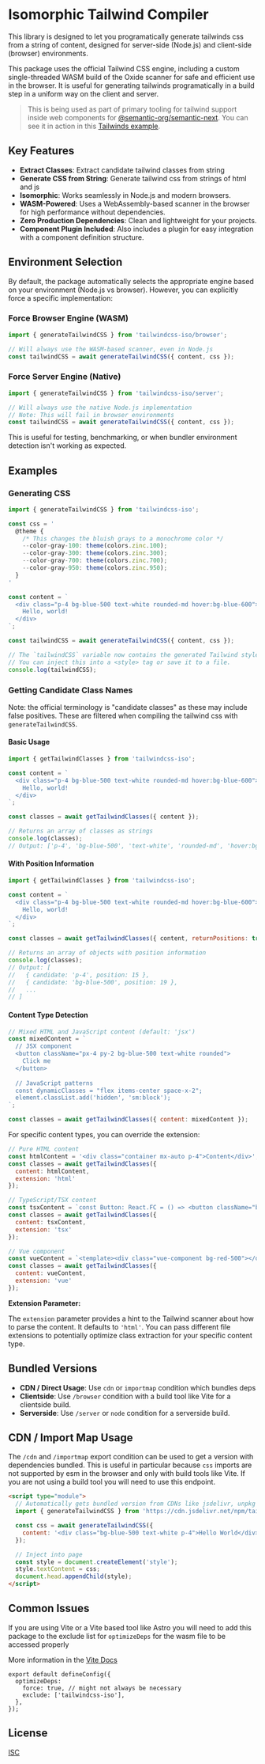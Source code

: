 # Isomorphic Tailwind Compiler

This library is designed to let you programatically generate tailwinds css from a string of content, designed for server-side (Node.js) and client-side (browser) environments.

This package uses the official Tailwind CSS engine, including a custom single-threaded WASM build of the Oxide scanner for safe and efficient use in the browser. It is useful for generating tailwinds programatically in a build step in a uniform way on the client and server.


> This is being used as part of primary tooling for tailwind support inside web components for [@semantic-org/semantic-next](https://github.com/Semantic-Org/Semantic-Next). You can see it in action in this [Tailwinds example](https://next.semantic-ui.com/examples/tailwind).

## Key Features
* **Extract Classes**: Extract candidate tailwind classes from string
* **Generate CSS from String**: Generate tailwind css from strings of html and js
* **Isomorphic**: Works seamlessly in Node.js and modern browsers.
* **WASM-Powered**: Uses a WebAssembly-based scanner in the browser for high performance without dependencies.
* **Zero Production Dependencies**: Clean and lightweight for your projects.
* **Component Plugin Included**: Also includes a plugin for easy integration with a component definition structure.

## Environment Selection

By default, the package automatically selects the appropriate engine based on your environment (Node.js vs browser). However, you can explicitly force a specific implementation:

### Force Browser Engine (WASM)
```javascript
import { generateTailwindCSS } from 'tailwindcss-iso/browser';

// Will always use the WASM-based scanner, even in Node.js
const tailwindCSS = await generateTailwindCSS({ content, css });
```

### Force Server Engine (Native)
```javascript
import { generateTailwindCSS } from 'tailwindcss-iso/server';

// Will always use the native Node.js implementation
// Note: This will fail in browser environments
const tailwindCSS = await generateTailwindCSS({ content, css });
```

This is useful for testing, benchmarking, or when bundler environment detection isn't working as expected.

## Examples

### Generating CSS

```javascript
import { generateTailwindCSS } from 'tailwindcss-iso';

const css = '
  @theme {
    /* This changes the bluish grays to a monochrome color */
    --color-gray-100: theme(colors.zinc.100);
    --color-gray-300: theme(colors.zinc.300);
    --color-gray-700: theme(colors.zinc.700);
    --color-gray-950: theme(colors.zinc.950);
  }
'

const content = `
  <div class="p-4 bg-blue-500 text-white rounded-md hover:bg-blue-600">
    Hello, world!
  </div>
`;

const tailwindCSS = await generateTailwindCSS({ content, css });

// The `tailwindCSS` variable now contains the generated Tailwind styles.
// You can inject this into a <style> tag or save it to a file.
console.log(tailwindCSS);
```


### Getting Candidate Class Names

Note: the official terminology is "candidate classes" as these may include false positives. These are filtered when compiling the tailwind css with `generateTailwindCSS`.

#### Basic Usage
```javascript
import { getTailwindClasses } from 'tailwindcss-iso';

const content = `
  <div class="p-4 bg-blue-500 text-white rounded-md hover:bg-blue-600">
    Hello, world!
  </div>
`;

const classes = await getTailwindClasses({ content });

// Returns an array of classes as strings
console.log(classes);
// Output: ['p-4', 'bg-blue-500', 'text-white', 'rounded-md', 'hover:bg-blue-600']
```

#### With Position Information

```javascript
import { getTailwindClasses } from 'tailwindcss-iso';

const content = `
  <div class="p-4 bg-blue-500 text-white rounded-md hover:bg-blue-600">
    Hello, world!
  </div>
`;

const classes = await getTailwindClasses({ content, returnPositions: true });

// Returns an array of objects with position information
console.log(classes);
// Output: [
//   { candidate: 'p-4', position: 15 },
//   { candidate: 'bg-blue-500', position: 19 },
//   ...
// ]
```

#### Content Type Detection

```javascript
// Mixed HTML and JavaScript content (default: 'jsx')
const mixedContent = `
  // JSX component
  <button className="px-4 py-2 bg-blue-500 text-white rounded">
    Click me
  </button>
  
  // JavaScript patterns
  const dynamicClasses = "flex items-center space-x-2";
  element.classList.add('hidden', 'sm:block');
`;

const classes = await getTailwindClasses({ content: mixedContent });
```

For specific content types, you can override the extension:

```javascript
// Pure HTML content
const htmlContent = '<div class="container mx-auto p-4">Content</div>';
const classes = await getTailwindClasses({ 
  content: htmlContent, 
  extension: 'html' 
});

// TypeScript/TSX content
const tsxContent = `const Button: React.FC = () => <button className="btn-primary">Click</button>`;
const classes = await getTailwindClasses({ 
  content: tsxContent, 
  extension: 'tsx' 
});

// Vue component
const vueContent = `<template><div class="vue-component bg-red-500"></div></template>`;
const classes = await getTailwindClasses({ 
  content: vueContent, 
  extension: 'vue' 
});
```

**Extension Parameter:**

The `extension` parameter provides a hint to the Tailwind scanner about how to parse the content. It defaults to `'html'`. You can pass different file extensions to potentially optimize class extraction for your specific content type.

## Bundled Versions

- **CDN / Direct Usage**: Use `cdn` or `importmap` condition which bundles deps
- **Clientside**: Use `/browser` condition with a build tool like Vite for a clientside build.
- **Serverside**: Use `/server` or `node` condition for a serverside build.

## CDN / Import Map Usage

The `/cdn` and `/importmap` export condition can be used to get a version with dependencies bundled. This is useful in particular because `css` imports are not supported by esm in the browser and only with build tools like Vite. If you are not using a build tool you will need to use this endpoint.

```html
<script type="module">
  // Automatically gets bundled version from CDNs like jsdelivr, unpkg
  import { generateTailwindCSS } from 'https://cdn.jsdelivr.net/npm/tailwindcss-iso';

  const css = await generateTailwindCSS({
    content: '<div class="bg-blue-500 text-white p-4">Hello World</div>'
  });

  // Inject into page
  const style = document.createElement('style');
  style.textContent = css;
  document.head.appendChild(style);
</script>
```

## Common Issues

If you are using Vite or a Vite based tool like Astro you will need to add this package to the exclude list for `optimizeDeps` for the wasm file to be accessed properly

More information in the [Vite Docs](https://vite.dev/config/dep-optimization-options#optimizedeps-exclude)

```
export default defineConfig({
  optimizeDeps: 
    force: true, // might not always be necessary
    exclude: ['tailwindcss-iso'],
  },
});
```

## License

[ISC](LICENSE)
